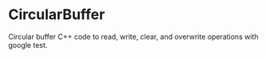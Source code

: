 # CircularBuffer
Circular buffer C++ code to read, write, clear, and overwrite operations with google test.

